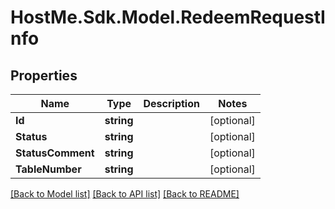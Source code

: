 # HostMe.Sdk.Model.RedeemRequestInfo
## Properties

Name | Type | Description | Notes
------------ | ------------- | ------------- | -------------
**Id** | **string** |  | [optional] 
**Status** | **string** |  | [optional] 
**StatusComment** | **string** |  | [optional] 
**TableNumber** | **string** |  | [optional] 

[[Back to Model list]](../README.md#documentation-for-models) [[Back to API list]](../README.md#documentation-for-api-endpoints) [[Back to README]](../README.md)


